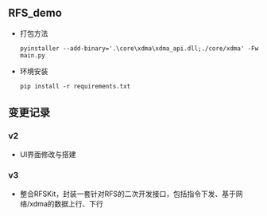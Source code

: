 ## RFS_demo

* 打包方法

  `pyinstaller --add-binary='.\core\xdma\xdma_api.dll;./core/xdma' -Fw main.py`

* 环境安装
  
  `pip install -r requirements.txt`

## 变更记录
### v2
* UI界面修改与搭建
### v3
* 整合RFSKit，封装一套针对RFS的二次开发接口，包括指令下发、基于网络/xdma的数据上行、下行